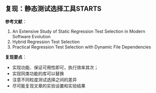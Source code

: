 ## 复现：静态测试选择工具STARTS  

**参考文献**：

1. An Extensive Study of Static Regression Test Selection in Modern Software Evolution      
2. Hybrid Regression Test Selection  
3. Practical Regression Test Selection with Dynamic File Dependencies  

**复现要点**：

- 实现功能、保证可用性即可，执行效率其次；
- 实现同类功能的库可以替换
- 注意不同粒度测试选择之间的差异
- 尽可能复现文章的实验设置和实验结果

